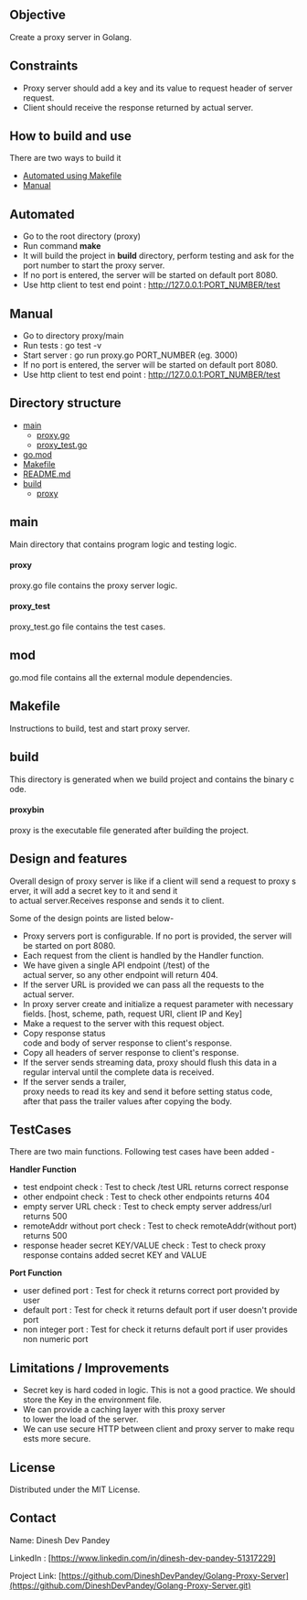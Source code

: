 


## Objective
Create a proxy server in Golang.

## Constraints
- Proxy server should add a key and its value to request header of server request.
- Client should receive the response returned by actual server.

## How to build and use 
There are two ways to build it

* [Automated using Makefile](#Automated)
* [Manual](#Manual)

## Automated
- Go to the root directory (proxy)
- Run command **make**
- It will build the project in **build** directory, perform testing and ask for the port number to start the proxy server.
- If no port is entered, the server will be started on default port 8080.
- Use http client to test end point : http://127.0.0.1:PORT_NUMBER/test


## Manual
- Go to directory proxy/main
- Run tests : go test -v
- Start server : go run proxy.go PORT_NUMBER (eg. 3000)
- If no port is entered, the server will be started on default port 8080.
- Use http client to test end point : http://127.0.0.1:PORT_NUMBER/test 

<!-- TABLE OF CONTENTS -->
## Directory structure

* [main](#main)
  * [proxy.go](#proxy)
  * [proxy_test.go](#proxy_test)
* [go.mod](#mod)
* [Makefile](#Makefile)
* [README.md](#README)
* [build](#build)
  * [proxy](#proxybin)


## main
Main directory that contains program logic and testing logic.

#### proxy
proxy.go file contains the proxy server logic.

#### proxy_test
proxy_test.go file contains the test cases.

## mod
go.mod file contains all the external module dependencies.

## Makefile
Instructions to build, test and start proxy server.

## build
This directory is generated when we build project and contains the binary code.

#### proxybin
proxy is the executable file generated after building the project.

## Design and features
Overall design of proxy server is like if a client will send a request to proxy server, it will add a secret key to it and send it to actual server.Receives response and sends it to client.

Some of the design points are listed below-

- Proxy servers port is configurable. If no port is provided, the server will be started on port 8080.
- Each request from the client is handled by the Handler function.
- We have given a single API endpoint (/test) of the actual server, so any other endpoint will return 404.
- If the server URL is provided we can pass all the requests to the actual server.
- In proxy server create and initialize a request parameter with necessary fields. [host, scheme, path, request URI, client IP and Key]
- Make a request to the server with this request object.
- Copy response status code and body of server response to client's response.
- Copy all headers of server response to client's response.
- If the server sends streaming data, proxy should flush this data in a regular interval until the complete data is received.
- If the server sends a trailer, proxy needs to read its key and send it before setting status code, after that pass the trailer values after copying the body.


## TestCases
There are two main functions. Following test cases have been added -

**Handler Function**

- test endpoint check                     : Test to check /test URL returns correct response 
- other endpoint check                    : Test to check other endpoints returns 404
- empty server URL check                  : Test to check empty server address/url returns 500
- remoteAddr without port check           : Test to check remoteAddr(without port) returns 500 
- response header secret KEY/VALUE check  : Test to check proxy response contains added secret KEY and VALUE

**Port Function**

- user defined port                       : Test for check it returns correct port provided by user 
- default port                            : Test for check it returns default port if user doesn't provide port 
- non integer port                        : Test for check it returns default port if user provides non numeric port 


## Limitations / Improvements
- Secret key is hard coded in logic. This is not a good practice. We should store the Key in the environment file.
- We can provide a caching layer with this proxy server to lower the load of the server.
- We can use secure HTTP between client and proxy server to make requests more secure.

<!-- LICENSE -->
## License

Distributed under the MIT License. 

<!-- CONTACT -->
## Contact

Name: Dinesh Dev Pandey

LinkedIn : [https://www.linkedin.com/in/dinesh-dev-pandey-51317229]

Project Link: [https://github.com/DineshDevPandey/Golang-Proxy-Server](https://github.com/DineshDevPandey/Golang-Proxy-Server.git)
